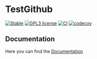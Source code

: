 # TestGithub

[![Stable](https://img.shields.io/badge/docs-stable-blue.svg)](https://hobezwe.github.io/TestGithub/dev/)
[![GPL3 license](https://img.shields.io/badge/License-GPL3-blue.svg)](https://HoBeZwe.github.io/SphericalScattering.jl)
[![CI](https://github.com/HoBeZwe/TestGithub/actions/workflows/CI.yml/badge.svg?branch=master)](https://github.com/HoBeZwe/TestGithub/actions/workflows/CI.yml)
[![codecov](https://codecov.io/gh/HoBeZwe/TestGithub/branch/master/graph/badge.svg?token=4F9NUNRC1K)](https://codecov.io/gh/HoBeZwe/TestGithub)

## Documentation

Here you can find the [Documentation](https://hobezwe.github.io/TestGithub/dev/)
